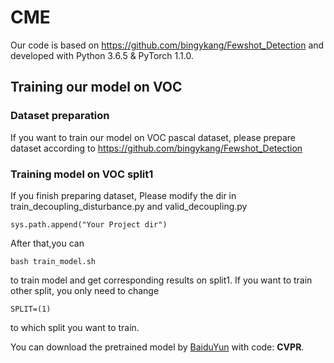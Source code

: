 # CME
Our code is based on https://github.com/bingykang/Fewshot_Detection and developed with Python 3.6.5 & PyTorch 1.1.0.
## Training our model on VOC
### Dataset preparation
If you want to train our model on VOC pascal dataset, please prepare dataset according to https://github.com/bingykang/Fewshot_Detection
### Training model on VOC split1
If you finish preparing dataset,
Please modify the dir in train_decoupling_disturbance.py and valid_decoupling.py
```
sys.path.append("Your Project dir")
```

After that,you can 
```
bash train_model.sh
```
to train model and get corresponding results on split1.
If you want to train other split, you only need to change
```
SPLIT=(1)
```
to which split you want to train.

You can download the pretrained model by [BaiduYun](https://pan.baidu.com/s/1WUrF0-dMyaS3InObBQa5zw ) with code: **CVPR**.
